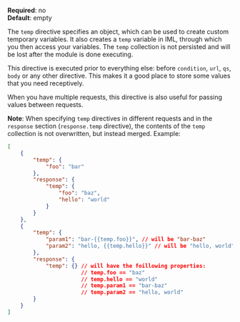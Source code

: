 **Required**: no  
**Default**: empty

The `temp` directive specifies an object, which can be used to create
custom temporary variables. It also creates a `temp` variable in IML,
through which you then access your variables. The `temp` collection is
not persisted and will be lost after the module is done executing.

This directive is executed prior to everything else: before `condition`,
`url`, `qs`, `body` or any other directive. This makes it a good place
to store some values that you need receptively.

When you have multiple requests, this directive is also useful for
passing values between requests.

**Note**: When specifying `temp` directives in different requests and in
the `response` section (`response.temp` directive), the contents of the
`temp` collection is not overwritten, but instead merged. Example:
```json
[
    {
        "temp": {
            "foo": "bar"
        },
        "response": {
            "temp": {
                "foo": "baz",
                "hello": "world"
            }
        }
    },
    {
        "temp": {
            "param1": "bar-{{temp.foo}}", // will be "bar-baz"
            "param2": "hello, {{temp.hello}}" // will be "hello, world"
        },
        "response": {
            "temp": {} // will have the foillowing properties:
                       // temp.foo == "baz"
                       // temp.hello == "world"
                       // temp.param1 == "bar-baz"
                       // temp.param2 == "hello, world"
        }
    }
]
```